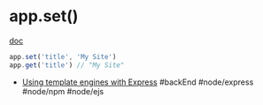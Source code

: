 # app.set()
[doc](https://expressjs.com/en/4x/api.html#app.set)

```js
app.set('title', 'My Site')
app.get('title') // "My Site"
```


- [Using template engines with Express](https://expressjs.com/en/guide/using-template-engines.html)
#backEnd #node/express #node/npm #node/ejs 